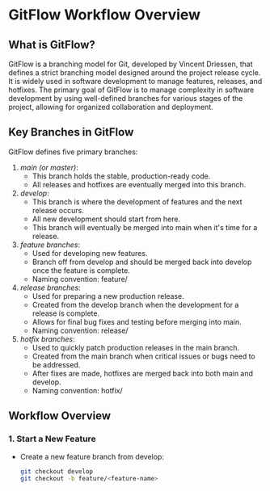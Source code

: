 # GitFlow Workflow Overview
## What is GitFlow?
GitFlow is a branching model for Git, developed by Vincent Driessen, that defines a strict branching model designed around the project release cycle. It is widely used in software development to manage features, releases, and hotfixes.
The primary goal of GitFlow is to manage complexity in software development by using well-defined branches for various stages of the project, allowing for organized collaboration and deployment.
## Key Branches in GitFlow
GitFlow defines five primary branches:
1. *main (or master)*:
   - This branch holds the stable, production-ready code.
   - All releases and hotfixes are eventually merged into this branch.
2. *develop*:
   - This branch is where the development of features and the next release occurs.
   - All new development should start from here.
   - This branch will eventually be merged into main when it's time for a release.
3. *feature branches*:
   - Used for developing new features.
   - Branch off from develop and should be merged back into develop once the feature is complete.
   - Naming convention: feature/<feature-name>
4. *release branches*:
   - Used for preparing a new production release.
   - Created from the develop branch when the development for a release is complete.
   - Allows for final bug fixes and testing before merging into main.
   - Naming convention: release/<version-number>
5. *hotfix branches*:
   - Used to quickly patch production releases in the main branch.
   - Created from the main branch when critical issues or bugs need to be addressed.
   - After fixes are made, hotfixes are merged back into both main and develop.
   - Naming convention: hotfix/<version-number>
## Workflow Overview
### 1. Start a New Feature
- Create a new feature branch from develop:
  ```bash
  git checkout develop
  git checkout -b feature/<feature-name>